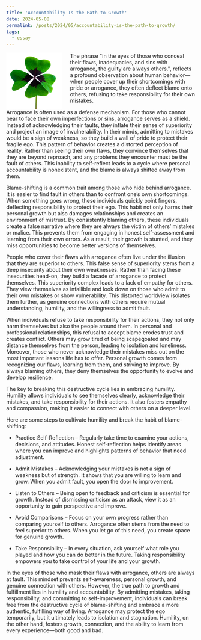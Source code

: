 ```yaml
---
title: 'Accountability Is the Path to Growth'
date: 2024-05-08
permalink: /posts/2024/05/accountability-is-the-path-to-growth/
tags:
  - essay
---
```


<img width="150" alt="four leaf clover" src="/images/posts/2023-a-year-of-challenges-and-achievements.png" style="float: left; margin-right: 20px;" /> The phrase "In the eyes of those who conceal their flaws, inadequacies, and sins with arrogance, the guilty are always others.", reflects a profound observation about human behavior—when people cover up their shortcomings with pride or arrogance, they often deflect blame onto others, refusing to take responsibility for their own mistakes.

Arrogance is often used as a defense mechanism. For those who cannot bear to face their own imperfections or sins, arrogance serves as a shield. Instead of acknowledging their faults, they inflate their sense of superiority and project an image of invulnerability. In their minds, admitting to mistakes would be a sign of weakness, so they build a wall of pride to protect their fragile ego. This pattern of behavior creates a distorted perception of reality. Rather than seeing their own flaws, they convince themselves that they are beyond reproach, and any problems they encounter must be the fault of others. This inability to self-reflect leads to a cycle where personal accountability is nonexistent, and the blame is always shifted away from them.

Blame-shifting is a common trait among those who hide behind arrogance. It is easier to find fault in others than to confront one’s own shortcomings. When something goes wrong, these individuals quickly point fingers, deflecting responsibility to protect their ego. This habit not only harms their personal growth but also damages relationships and creates an environment of mistrust. By consistently blaming others, these individuals create a false narrative where they are always the victim of others’ mistakes or malice. This prevents them from engaging in honest self-assessment and learning from their own errors. As a result, their growth is stunted, and they miss opportunities to become better versions of themselves.

People who cover their flaws with arrogance often live under the illusion that they are superior to others. This false sense of superiority stems from a deep insecurity about their own weaknesses. Rather than facing these insecurities head-on, they build a facade of arrogance to protect themselves. This superiority complex leads to a lack of empathy for others. They view themselves as infallible and look down on those who admit to their own mistakes or show vulnerability. This distorted worldview isolates them further, as genuine connections with others require mutual understanding, humility, and the willingness to admit fault.

When individuals refuse to take responsibility for their actions, they not only harm themselves but also the people around them. In personal and professional relationships, this refusal to accept blame erodes trust and creates conflict. Others may grow tired of being scapegoated and may distance themselves from the person, leading to isolation and loneliness. Moreover, those who never acknowledge their mistakes miss out on the most important lessons life has to offer. Personal growth comes from recognizing our flaws, learning from them, and striving to improve. By always blaming others, they deny themselves the opportunity to evolve and develop resilience.

The key to breaking this destructive cycle lies in embracing humility. Humility allows individuals to see themselves clearly, acknowledge their mistakes, and take responsibility for their actions. It also fosters empathy and compassion, making it easier to connect with others on a deeper level.

Here are some steps to cultivate humility and break the habit of blame-shifting:

* Practice Self-Reflection – Regularly take time to examine your actions, decisions, and attitudes. Honest self-reflection helps identify areas where you can improve and highlights patterns of behavior that need adjustment.

* Admit Mistakes – Acknowledging your mistakes is not a sign of weakness but of strength. It shows that you are willing to learn and grow. When you admit fault, you open the door to improvement.

* Listen to Others – Being open to feedback and criticism is essential for growth. Instead of dismissing criticism as an attack, view it as an opportunity to gain perspective and improve.

* Avoid Comparisons – Focus on your own progress rather than comparing yourself to others. Arrogance often stems from the need to feel superior to others. When you let go of this need, you create space for genuine growth.

* Take Responsibility – In every situation, ask yourself what role you played and how you can do better in the future. Taking responsibility empowers you to take control of your life and your growth.

In the eyes of those who mask their flaws with arrogance, others are always at fault. This mindset prevents self-awareness, personal growth, and genuine connection with others. However, the true path to growth and fulfillment lies in humility and accountability. By admitting mistakes, taking responsibility, and committing to self-improvement, individuals can break free from the destructive cycle of blame-shifting and embrace a more authentic, fulfilling way of living. Arrogance may protect the ego temporarily, but it ultimately leads to isolation and stagnation. Humility, on the other hand, fosters growth, connection, and the ability to learn from every experience—both good and bad.
